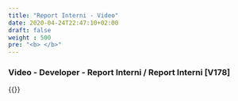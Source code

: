 ```yaml
---
title: "Report Interni - Video"
date: 2020-04-24T22:47:10+02:00
draft: false
weight : 500
pre: "<b> </b>"
---
```


### Video - Developer - Report Interni / Report Interni [V178]
{{<youtube N3qiToatINU>}}
